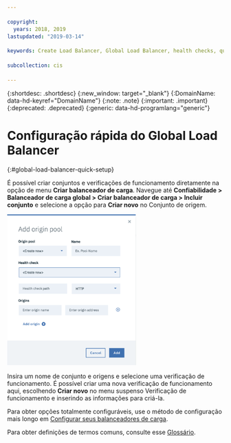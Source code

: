 ```yaml
---

copyright:
  years: 2018, 2019
lastupdated: "2019-03-14"

keywords: Create Load Balancer, Global Load Balancer, health checks, quick setup

subcollection: cis

---
```


{:shortdesc: .shortdesc}
{:new_window: target="_blank"}
{:DomainName: data-hd-keyref="DomainName"}
{:note: .note}
{:important: .important}
{:deprecated: .deprecated}
{:generic: data-hd-programlang="generic"}


# Configuração rápida do Global Load Balancer
{:#global-load-balancer-quick-setup}

É possível criar conjuntos e verificações de funcionamento diretamente na opção de menu **Criar balanceador de carga**. Navegue até **Confiabilidade > Balanceador de carga global > Criar balanceador de carga > Incluir conjunto** e selecione a opção para **Criar novo** no Conjunto de origem. 

<img src="images/create-new-origin-pool.png" alt="desenho" style="width: 300px;"/>

Insira um nome de conjunto e origens e selecione uma verificação de funcionamento. É possível criar uma nova verificação de funcionamento aqui, escolhendo **Criar novo** no menu suspenso Verificação de funcionamento e inserindo as informações para criá-la. 

Para obter opções totalmente configuráveis, use o método de configuração mais longo em [Configurar seus balanceadores de carga](/docs/infrastructure/cis?topic=cis-set-up-and-configure-your-load-balancers).

Para obter definições de termos comuns, consulte esse [Glossário](/docs/infrastructure/cis?topic=cis-glossary).
